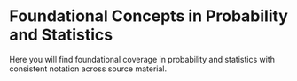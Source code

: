 # Foundational Concepts in Probability and Statistics 

Here you will find foundational coverage in probability and statistics with consistent notation across source material. 

